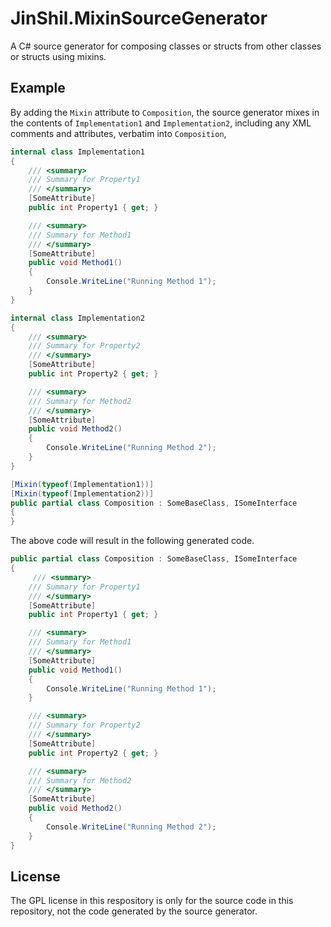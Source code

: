 # JinShil.MixinSourceGenerator
A C# source generator for composing classes or structs from other classes or structs using mixins.

## Example

By adding the `Mixin` attribute to `Composition`, the source generator mixes in the contents of `Implementation1` and `Implementation2`, including any XML comments and attributes, verbatim into `Composition`, 

```C#
internal class Implementation1
{
    /// <summary>
    /// Summary for Property1
    /// </summary>
    [SomeAttribute]
    public int Property1 { get; }

    /// <summary>
    /// Summary for Method1
    /// </summary>
    [SomeAttribute]
    public void Method1()
    {
        Console.WriteLine("Running Method 1");
    }
}
```

```C#
internal class Implementation2
{
    /// <summary>
    /// Summary for Property2
    /// </summary>
    [SomeAttribute]
    public int Property2 { get; }

    /// <summary>
    /// Summary for Method2
    /// </summary>
    [SomeAttribute]
    public void Method2()
    {
        Console.WriteLine("Running Method 2");
    }
}
```

```C#
[Mixin(typeof(Implementation1))]
[Mixin(typeof(Implementation2))]
public partial class Composition : SomeBaseClass, ISomeInterface
{
}
```

The above code will result in the following generated code.

```C#
public partial class Composition : SomeBaseClass, ISomeInterface
{
     /// <summary>
    /// Summary for Property1
    /// </summary>
    [SomeAttribute]
    public int Property1 { get; }

    /// <summary>
    /// Summary for Method1
    /// </summary>
    [SomeAttribute]
    public void Method1()
    {
        Console.WriteLine("Running Method 1");
    }

    /// <summary>
    /// Summary for Property2
    /// </summary>
    [SomeAttribute]
    public int Property2 { get; }

    /// <summary>
    /// Summary for Method2
    /// </summary>
    [SomeAttribute]
    public void Method2()
    {
        Console.WriteLine("Running Method 2");
    }
}
```

## License
The GPL license in this respository is only for the source code in this repository, not the code generated by the source generator.
